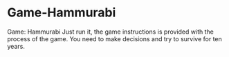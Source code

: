 # Game-Hammurabi
Game: Hammurabi
Just run it, the game instructions is provided with the process of the game. You need to make decisions and try to survive for ten years.
